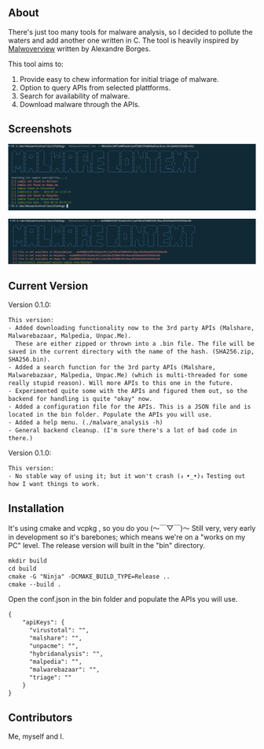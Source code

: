 ## About 
There's just too many tools for malware analysis, so I decided to pollute the waters and add another one written in C. The tool is heavily inspired by [Malwoverview](https://github.com/alexandreborges/malwoverview) written by Alexandre Borges.

This tool aims to:
1. Provide easy to chew information for initial triage of malware.
2. Option to query APIs from selected plattforms.
3. Search for availability of malware.
4. Download malware through the APIs. 

## Screenshots

![Search Results](pictures/picture_7_Search_Malware_Update.png)

![Downloaded Files](pictures/picture_8_Download_Malware_Malshare_Update.png)


## Current Version
Version 0.1.0:

```
This version:
- Added downloading functionality now to the 3rd party APIs (Malshare, Malwarebazaar, Malpedia, Unpac.Me).
  These are either zipped or thrown into a .bin file. The file will be saved in the current directory with the name of the hash. (SHA256.zip, SHA256.bin).
- Added a search function for the 3rd party APIs (Malshare, Malwarebazaar, Malpedia, Unpac.Me) (which is multi-threaded for some really stupid reason). Will more APIs to this one in the future.
- Experimented quite some with the APIs and figured them out, so the backend for handling is quite "okay" now. 
- Added a configuration file for the APIs. This is a JSON file and is located in the bin folder. Populate the APIs you will use.
- Added a help menu. (./malware_analysis -h)
- General backend cleanup. (I'm sure there's a lot of bad code in there.)
```

Version 0.1.0:
```
This version: 
- No stable way of using it; but it won't crash (ง •_•)ง Testing out how I want things to work.
```

## Installation
It's using cmake and vcpkg , so you do you (～￣▽￣)～ Still very, very early in development so it's barebones; which means we're on a "works on my PC" level.
The release version will built in the "bin" directory. 
```
mkdir build
cd build
cmake -G "Ninja" -DCMAKE_BUILD_TYPE=Release ..
cmake --build . 
```
Open the conf.json in the bin folder and populate the APIs you will use. 

```
{
    "apiKeys": {
      "virustotal": "",
      "malshare": "",
      "unpacme": "",
      "hybridanalysis": "",
      "malpedia": "",
      "malwarebazaar": "",
      "triage": ""
    }
}

```

## Contributors

Me, myself and I. 





